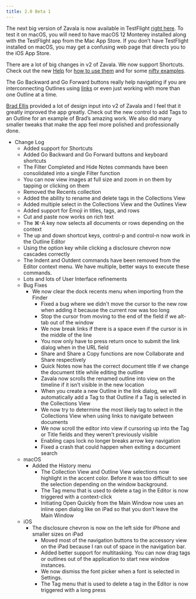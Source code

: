 ```yaml
---
title: 2.0 Beta 1
---
```




The next big version of Zavala is now available in TestFlight [right here](https://testflight.apple.com/join/iFbND23m). To test it on macOS, you will need to have macOS 12 Monterey installed along with the TestFlight app from the Mac App Store. If you don’t have TestFlight installed on macOS, you may get a confusing web page that directs you to the iOS App Store.

There are a lot of big changes in v2 of Zavala. We now support Shortcuts. Check out the new [Help](https://zavala.vincode.io/help/Zavala_Help.md/) for [how to use them](https://zavala.vincode.io/help/Programming_Guide.md/) and for some [nifty examples](https://zavala.vincode.io/help/Shortcut_Examples.md/).

The Go Backward and Go Forward buttons really help navigating if you are interconnecting Outlines using [links](https://zavala.vincode.io/help/Link_Dialog.md/) or even just working with more than one Outline at a time.

[Brad Ellis](https://twitter.com/BradEllis) provided a lot of design input into v2 of Zavala and I feel that it greatly improved the app greatly. Check out the new control to add Tags to an Outline for an example of Brad’s amazing work. We also did many smaller tweaks that make the app feel more polished and professionally done.

* Change Log
	* Added support for Shortcuts
	* Added Go Backward and Go Forward buttons and keyboard shortcuts
	* The Filter Completed and Hide Notes commands have been consolidated into a single Filter function
	* You can now view images at full size and zoom in on them by tapping or clicking on them
	* Removed the Recents collection
	* Added the ability to rename and delete tags in the Collections View
	* Added multiple select in the Collections View and the Outlines View
	* Added support for Emoji in titles, tags, and rows
	* Cut and paste now works on rich text
	* The ⌘-A key now selects all documents or rows depending on the context
	* The up and down shortcut keys, control-p and control-n now work in the Outline Editor
	* Using the option key while clicking a disclosure chevron now cascades correctly
	* The Indent and Outdent commands have been removed from the Editor context menu. We have multiple, better ways to execute these commands.
	* Lots and lots of User Interface refinements
	* Bug Fixes
		* We now clear the dock recents menu when importing from the Finder
			* Fixed a bug where we didn't move the cursor to the new row when adding it because the current row was too long
			* Stop the cursor from moving to the end of the field if we alt-tab out of the window
			* We now break links if there is a space even if the cursor is in the middle of the line
			* You now only have to press return once to submit the link dialog when in the URL field
			* Share and Share a Copy functions are now Collaborate and Share respectively
			* Quick Notes now has the correct document title if we change the document title while editing the outline
			* Zavala now scrolls the renamed outline into view on the timeline if it isn’t visible in the new location
			* When you create a new Outline in the link dialog, we will automatically add a Tag to that Outline if a Tag is selected in the Collections View
			* We now try to determine the most likely tag to select in the Collections View when using links to navigate between documents
			* We now scroll the editor into view if cursoring up into the Tag or Title fields and they weren't previously visible
			* Enabling caps lock no longer breaks arrow key navigation
			* Fixed a crash that could happen when exiting a document search
	* macOS
		* Added the History menu
			* The Collection View and Outline View selections now highlight in the accent color. Before it was too difficult to see the selection depending on the window background.
			* The Tag menu that is used to delete a tag in the Editor is now triggered with a context-click
			* Initiating Open Quickly from the Main Window now uses an inline open dialog like on iPad so that you don’t leave the Main Window
	* iOS
		* The disclosure chevron is now on the left side for iPhone and smaller sizes on iPad
			* Moved most of the navigation buttons to the accessory view on the iPad because I ran out of space in the navigation bar.
			* Added better support for multitasking. You can now drag tags or outlines out of the application to start new window instances.
			* We now dismiss the font picker when a font is selected in Settings.
			* The Tag menu that is used to delete a tag in the Editor is now triggered with a long press
